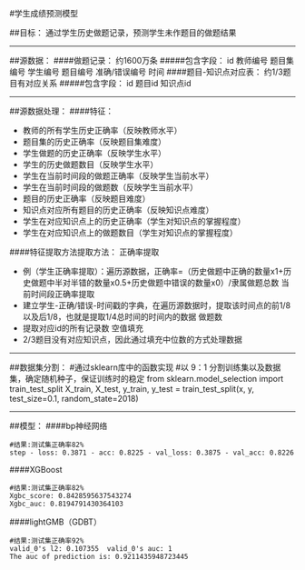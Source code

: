 #学生成绩预测模型

##目标：
通过学生历史做题记录，预测学生未作题目的做题结果

---
##源数据：
####做题记录：
约1600万条
#####包含字段：
    id
    教师编号
    题目集编号
    学生编号
    题目编号
    准确/错误编号
    时间
####题目-知识点对应表：
约1/3题目有对应关系
#####包含字段：
    id
    题目id
    知识点id

---
##源数据处理：
####特征：
- 教师的所有学生历史正确率（反映教师水平）
- 题目集的历史正确率（反映题目集难度）
- 学生做题的历史正确率（反映学生水平）
- 学生的历史做题数目（反映学生水平）
- 学生在当前时间段的做题正确率（反映学生当前水平）
- 学生在当前时间段的做题数（反映学生当前水平）
- 题目的历史正确率（反映题目难度）
- 知识点对应所有题目的历史正确率（反映知识点难度）
- 学生在对应知识点上的历史正确率（学生对知识点的掌握程度）
- 学生在对应知识点上的做题数目（学生对知识点的掌握程度）

####特征提取方法提取方法：
正确率提取
- 例（学生正确率提取）：遍历源数据，正确率=（历史做题中正确的数量x1+历史做题中半对半错的数量x0.5+历史做题中错误的数量x0）/隶属做题总数
当前时间段正确率提取
- 建立学生-正确/错误-时间戳的字典，在遍历源数据时，提取该时间点的前1/8以及后1/8，也就是提取1/4总时间的时间内的数据
做题数
- 提取对应id的所有记录数
空值填充
- 2/3题目没有对应知识点，因此通过填充中位数的方式处理数据

---
##数据集分割：
    #通过sklearn库中的函数实现
    #以 9：1 分割训练集以及数据集，确定随机种子，保证训练时的稳定
    from sklearn.model_selection import train_test_split
    X_train, X_test, y_train, y_test = train_test_split(x, y, test_size=0.1, random_state=2018)

---
##模型：
####bp神经网络

    #结果:测试集正确率82%
    step - loss: 0.3871 - acc: 0.8225 - val_loss: 0.3875 - val_acc: 0.8226

####XGBoost

    #结果:测试集正确率82%
    Xgbc_score: 0.8428595637543274
    Xgbc_auc: 0.8194791430364103


####lightGMB（GDBT）

    #结果:测试集正确率92%
    valid_0's l2: 0.107355	valid_0's auc: 1
    The auc of prediction is: 0.9211435948723445
